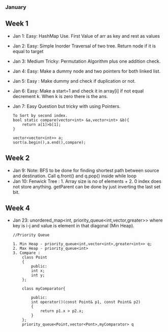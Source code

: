 ### January

## Week 1

* Jan 1: Easy: HashMap Use. First Value of arr as key and rest as values
* Jan 2: Easy: Simple Inorder Traversal of two tree. Return node if it is equal to target 
* Jan 3: Medium Tricky: Permutation Algorithm plus one addition check.
* Jan 4: Easy: Make a dummy node and two pointers for both linked list.
* Jan 5: Easy : Make dummy and check if duplication or not. 
* Jan 6: Easy: Make a start=1 and check it in array[i] if not equal decrement k. When k is zero there is the ans.
* Jan 7: Easy Question but tricky with using Pointers. 

    ``` 
    To Sort by second index.
    bool static compare(vector<int> &a,vector<int> &b){
        return a[1]>b[1];
    }

    vector<vector<int>> a;
    sort(a.begin(),a.end(),compare);
    
    ```
 
 ## Week 2

 * Jan 9: Note: BFS to be done for finding shortest path between source and destination. Call q.front() and q.pop() inside while loop
 * Jan 10: Fenwick Tree : 1. Array size is no of elements + 2. 0 index does not store anything. getParent can be done by just inverting the last set bit. 


 ## Week 4

  * Jan 23: unordered_map<int, priority_queue<int,vector<int>,greater<int>>> where key is i-j and value is element in that diagonal (Min Heap).

    ```
    //Priority Queue

    1. Min Heap - priority_queue<int,vector<int>,greater<int>> q;
    2. Max Heap - priority_queue<int>
    3. Compare :
        class Point
        {
            public:
            int x;
            int y;
        };

        class myComparator{

            public:
            int operator()(const Point& p1, const Point& p2)
            {
                return p1.x > p2.x;
            }
        };
        priority_queue<Point,vector<Pont>,myComparator> q


    ```